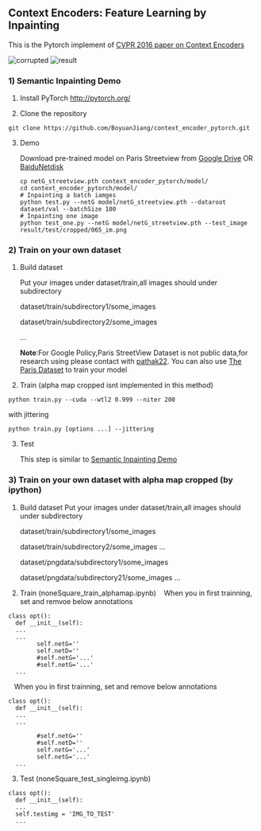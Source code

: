 ## Context Encoders: Feature Learning by Inpainting

This is the Pytorch implement of [CVPR 2016 paper on Context Encoders](http://cs.berkeley.edu/~pathak/context_encoder/)

![corrupted](https://github.com/chillyMind/context_encoder_pytorch/blob/master/blob/cropped_samples.png)
![result](https://github.com/chillyMind/context_encoder_pytorch/blob/master/blob/recon_center_samples.png)
### 1) Semantic Inpainting Demo

1. Install PyTorch http://pytorch.org/

2. Clone the repository
  ```Shell
  git clone https://github.com/BoyuanJiang/context_encoder_pytorch.git
  ```
3. Demo

    Download pre-trained model on Paris Streetview from
    [Google Drive](https://drive.google.com/open?id=0B6oeoQaX0xmzS0RXXzNYZkZ3ZUk) OR [BaiduNetdisk](https://pan.baidu.com/s/1hsLzJPq)
    ```Shell
    cp netG_streetview.pth context_encoder_pytorch/model/
    cd context_encoder_pytorch/model/
    # Inpainting a batch iamges
    python test.py --netG model/netG_streetview.pth --dataroot dataset/val --batchSize 100
    # Inpainting one image 
    python test_one.py --netG model/netG_streetview.pth --test_image result/test/cropped/065_im.png
    ```

### 2) Train on your own dataset
1. Build dataset

    Put your images under dataset/train,all images should under subdirectory

    dataset/train/subdirectory1/some_images
    
    dataset/train/subdirectory2/some_images

    ...
    
    **Note**:For Google Policy,Paris StreetView Dataset is not public data,for research using please contact with [pathak22](https://github.com/pathak22).
    You can also use [The Paris Dataset](http://www.robots.ox.ac.uk/~vgg/data/parisbuildings/) to train your model

2. Train (alpha map cropped isnt implemented in this method)
```Shell
python train.py --cuda --wtl2 0.999 --niter 200
```
with jittering
```Shell
python train.py [options ...] --jittering
```

3. Test

    This step is similar to [Semantic Inpainting Demo](#1-semantic-inpainting-demo)

    
### 3) Train on your own dataset with alpha map cropped (by ipython)
1. Build dataset
    Put your images under dataset/train,all images should under subdirectory

    dataset/train/subdirectory1/some_images
    
    dataset/train/subdirectory2/some_images
    ...
    
    dataset/pngdata/subdirectory1/some_images
    
    dataset/pngdata/subdirectory21/some_images
    ...

2. Train (noneSquare_train_alphamap.ipynb)
    When you in first trainning, set and remvoe below annotations 
```Shell
class opt():
  def __init__(self):
  ...
  ...
        self.netG=''
        self.netD=''
        #self.netG='...'
        #self.netG='...'
  ...
```

    When you in first trainning, set and remove below annotations
```Shell
class opt():
  def __init__(self):
  ...
  ...

        #self.netG=''
        #self.netD=''
        self.netG='...'
        self.netG='...'
  ...
```

3. Test (noneSquare_test_singleimg.ipynb)
```Shell
class opt():
  def __init__(self):
  ...
  self.testimg = 'IMG_TO_TEST'
  ...
```
